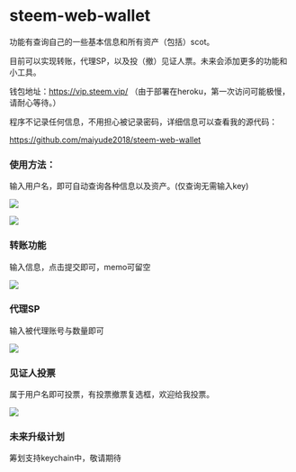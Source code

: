 # steem-web-wallet
 

功能有查询自己的一些基本信息和所有资产（包括）scot。

目前可以实现转账，代理SP，以及投（撤）见证人票。未来会添加更多的功能和小工具。

钱包地址：https://vip.steem.vip/
（由于部署在heroku，第一次访问可能极慢，请耐心等待。）

程序不记录任何信息，不用担心被记录密码，详细信息可以查看我的源代码：

https://github.com/maiyude2018/steem-web-wallet

### 使用方法：

输入用户名，即可自动查询各种信息以及资产。(仅查询无需输入key)

![](https://cdn.steemitimages.com/DQmf48E2CzKUGpHNSPa1Cr8UAXBPcdnP2Gmh3fnRtr5ajPX/image.png)

![](https://cdn.steemitimages.com/DQmYPjUYLQ4vG2AnUfjxUECJci82WC4Hx4KLRiGDtsHynXc/image.png)


### 转账功能

输入信息，点击提交即可，memo可留空

![](https://cdn.steemitimages.com/DQmejPs5JEbGbdScxH1esNrkrR6Ra9KjZX6eoG5bKJKiFp9/image.png)

### 代理SP

输入被代理账号与数量即可

![](https://cdn.steemitimages.com/DQmNRJ62CjxUbdZstUqmUoKdrnZ3c1GNN79sCY4ZnVRhBNf/image.png)

### 见证人投票

属于用户名即可投票，有投票撤票复选框，欢迎给我投票。

![](https://cdn.steemitimages.com/DQmP7rY1VMKQWi7w2Y2bLMfxzXokwfyAFDbvv4BtTVBfAYP/image.png)

### 未来升级计划

筹划支持keychain中，敬请期待
